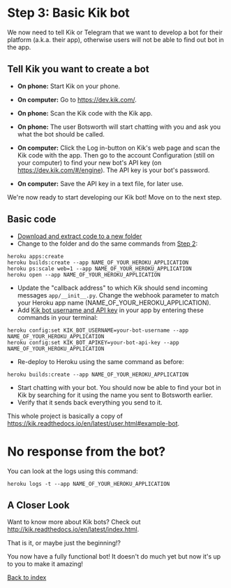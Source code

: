 # Step 3: Basic Kik bot

We now need to tell Kik or Telegram that we want to develop a bot for their platform (a.k.a. their app), otherwise users will not be able to find out bot in the app.

## Tell Kik you want to create a bot

- **On phone:** Start Kik on your phone.

- **On computer:** Go to <https://dev.kik.com/>.

- **On phone:** Scan the Kik code with the Kik app.
- **On phone:** The user Botsworth will start chatting with you and ask you what the bot should be called.

- **On computer:** Click the Log in-button on Kik's web page and scan the Kik code with the app. Then go to the account Configuration (still on your computer) to find your new bot's API key (on <https://dev.kik.com/#/engine>). The API key is your bot's password.
- **On computer:** Save the API key in a text file, for later use.

We're now ready to start developing our Kik bot! Move on to the next step.

## Basic code
- [Download and extract code to a new folder](https://github.com/nicevo/helloworld-klarna/archive/step-kik.zip)
- Change to the folder and do the same commands from [Step 2](./step-heroku.md):
```
heroku apps:create
heroku builds:create --app NAME_OF_YOUR_HEROKU_APPLICATION
heroku ps:scale web=1 --app NAME_OF_YOUR_HEROKU_APPLICATION
heroku open --app NAME_OF_YOUR_HEROKU_APPLICATION
```
- Update the "callback address" to which Kik should send incoming messages `app/__init__.py`. Change the webhook parameter to match your Heroku app name (NAME_OF_YOUR_HEROKU_APPLICATION).
- Add [Kik bot username and API key](https://dev.kik.com/#/engine) in your app by entering these commands in your terminal:
```
heroku config:set KIK_BOT_USERNAME=your-bot-username --app NAME_OF_YOUR_HEROKU_APPLICATION 
heroku config:set KIK_BOT_APIKEY=your-bot-api-key --app NAME_OF_YOUR_HEROKU_APPLICATION
```
- Re-deploy to Heroku using the same command as before:
```
heroku builds:create --app NAME_OF_YOUR_HEROKU_APPLICATION
```
- Start chatting with your bot. You should now be able to find your bot in Kik by searching for it using the name you sent to Botsworth earlier. 
- Verify that it sends back everything you send to it.

This whole project is basically a copy of <https://kik.readthedocs.io/en/latest/user.html#example-bot>.

# No response from the bot? 
You can look at the logs using this command:

```
heroku logs -t --app NAME_OF_YOUR_HEROKU_APPLICATION
```
## A Closer Look

Want to know more about Kik bots? Check out <http://kik.readthedocs.io/en/latest/index.html>.

That is it, or maybe just the beginning!?

You now have a fully functional bot! It doesn't do much yet but now it's up to you to make it amazing!

[Back to index](./index.md)
